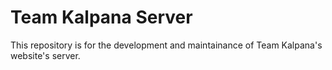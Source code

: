 # Team Kalpana Server

This repository is for the development and maintainance of Team Kalpana's website's server.